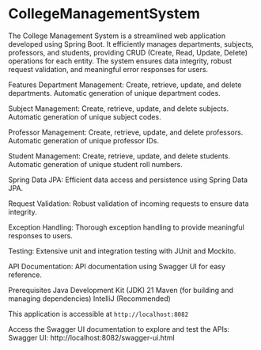 ﻿# CollegeManagementSystem
 
The College Management System is a streamlined web application developed using Spring Boot. It efficiently manages departments, subjects, professors, and students, providing CRUD (Create, Read, Update, Delete) operations for each entity. The system ensures data integrity, robust request validation, and meaningful error responses for users.

Features
Department Management:
Create, retrieve, update, and delete departments.
Automatic generation of unique department codes.

Subject Management:
Create, retrieve, update, and delete subjects.
Automatic generation of unique subject codes.

Professor Management:
Create, retrieve, update, and delete professors.
Automatic generation of unique professor IDs.

Student Management:
Create, retrieve, update, and delete students.
Automatic generation of unique student roll numbers.

Spring Data JPA:
Efficient data access and persistence using Spring Data JPA.

Request Validation:
Robust validation of incoming requests to ensure data integrity.

Exception Handling:
Thorough exception handling to provide meaningful responses to users.

Testing:
Extensive unit and integration testing with JUnit and Mockito.

API Documentation:
API documentation using Swagger UI for easy reference.

Prerequisites
Java Development Kit (JDK) 21
Maven (for building and managing dependencies)
IntelliJ (Recommended)

This application is accessible at `http://localhost:8082`

Access the Swagger UI documentation to explore and test the APIs:
Swagger UI: http://localhost:8082/swagger-ui.html
